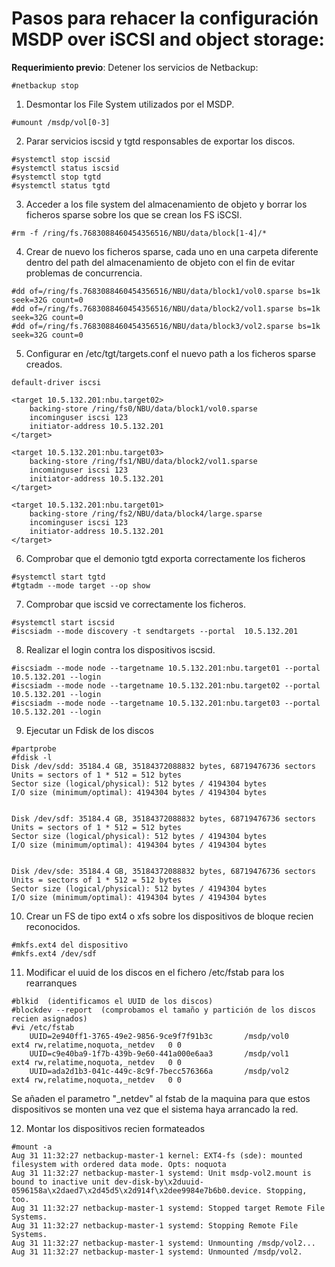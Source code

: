 # Pasos para rehacer la configuración MSDP over iSCSI and object storage:

**Requerimiento previo**: Detener los servicios de Netbackup:
```
#netbackup stop
```

1) Desmontar los File System utilizados por el MSDP.
```
#umount /msdp/vol[0-3]
```
2) Parar servicios iscsid y tgtd responsables de exportar los discos.
```
#systemctl stop iscsid
#systemctl status iscsid
#systemctl stop tgtd
#systemctl status tgtd
```
3) Acceder a los file system del almacenamiento de objeto y borrar los ficheros sparse sobre los que se crean los FS iSCSI.
```
#rm -f /ring/fs.7683088460454356516/NBU/data/block[1-4]/*
```
4) Crear de nuevo los ficheros sparse, cada uno en una carpeta diferente dentro del path del almacenamiento de objeto con el fin de evitar problemas de concurrencia.
```
#dd of=/ring/fs.7683088460454356516/NBU/data/block1/vol0.sparse bs=1k seek=32G count=0
#dd of=/ring/fs.7683088460454356516/NBU/data/block2/vol1.sparse bs=1k seek=32G count=0
#dd of=/ring/fs.7683088460454356516/NBU/data/block3/vol2.sparse bs=1k seek=32G count=0
```
5) Configurar en /etc/tgt/targets.conf el nuevo path a los ficheros sparse creados.
```
default-driver iscsi

<target 10.5.132.201:nbu.target02>
    backing-store /ring/fs0/NBU/data/block1/vol0.sparse
    incominguser iscsi 123
    initiator-address 10.5.132.201
</target>

<target 10.5.132.201:nbu.target03>
    backing-store /ring/fs1/NBU/data/block2/vol1.sparse
    incominguser iscsi 123
    initiator-address 10.5.132.201
</target>

<target 10.5.132.201:nbu.target01>
    backing-store /ring/fs2/NBU/data/block4/large.sparse
    incominguser iscsi 123
    initiator-address 10.5.132.201
</target>
```
6) Comprobar que el demonio tgtd exporta correctamente los ficheros
```
#systemctl start tgtd
#tgtadm --mode target --op show
```
7) Comprobar que iscsid ve correctamente los ficheros.
```
#systemctl start iscsid
#iscsiadm --mode discovery -t sendtargets --portal  10.5.132.201
```
8) Realizar el login contra los dispositivos iscsid.
```
#iscsiadm --mode node --targetname 10.5.132.201:nbu.target01 --portal 10.5.132.201 --login
#iscsiadm --mode node --targetname 10.5.132.201:nbu.target02 --portal 10.5.132.201 --login
#iscsiadm --mode node --targetname 10.5.132.201:nbu.target03 --portal 10.5.132.201 --login
```
9) Ejecutar un Fdisk de los discos
```
#partprobe
#fdisk -l
Disk /dev/sdd: 35184.4 GB, 35184372088832 bytes, 68719476736 sectors
Units = sectors of 1 * 512 = 512 bytes
Sector size (logical/physical): 512 bytes / 4194304 bytes
I/O size (minimum/optimal): 4194304 bytes / 4194304 bytes


Disk /dev/sdf: 35184.4 GB, 35184372088832 bytes, 68719476736 sectors
Units = sectors of 1 * 512 = 512 bytes
Sector size (logical/physical): 512 bytes / 4194304 bytes
I/O size (minimum/optimal): 4194304 bytes / 4194304 bytes


Disk /dev/sde: 35184.4 GB, 35184372088832 bytes, 68719476736 sectors
Units = sectors of 1 * 512 = 512 bytes
Sector size (logical/physical): 512 bytes / 4194304 bytes
I/O size (minimum/optimal): 4194304 bytes / 4194304 bytes
```
10) Crear un FS de tipo ext4 o xfs sobre los dispositivos de bloque recien reconocidos.
```
#mkfs.ext4 del dispositivo
#mkfs.ext4 /dev/sdf
```
11) Modificar el uuid de los discos en el fichero /etc/fstab para los rearranques
```
#blkid  (identificamos el UUID de los discos)
#blockdev --report  (comprobamos el tamaño y partición de los discos recien asignados)
#vi /etc/fstab
    UUID=2e940ff1-3765-49e2-9856-9ce9f7f91b3c       /msdp/vol0      ext4 rw,relatime,noquota,_netdev   0 0
    UUID=c9e40ba9-1f7b-439b-9e60-441a000e6aa3       /msdp/vol1      ext4 rw,relatime,noquota,_netdev   0 0
    UUID=ada2d1b3-041c-449c-8c9f-7becc576366a       /msdp/vol2      ext4 rw,relatime,noquota,_netdev   0 0
```
Se añaden el parametro "\_netdev" al fstab de la maquina para que estos dispositivos se monten una vez que el sistema haya arrancado la red.

12) Montar los dispositivos recien formateados
```
#mount -a
Aug 31 11:32:27 netbackup-master-1 kernel: EXT4-fs (sde): mounted filesystem with ordered data mode. Opts: noquota
Aug 31 11:32:27 netbackup-master-1 systemd: Unit msdp-vol2.mount is bound to inactive unit dev-disk-by\x2duuid-0596158a\x2daed7\x2d45d5\x2d914f\x2dee9984e7b6b0.device. Stopping, too.
Aug 31 11:32:27 netbackup-master-1 systemd: Stopped target Remote File Systems.
Aug 31 11:32:27 netbackup-master-1 systemd: Stopping Remote File Systems.
Aug 31 11:32:27 netbackup-master-1 systemd: Unmounting /msdp/vol2...
Aug 31 11:32:27 netbackup-master-1 systemd: Unmounted /msdp/vol2.
```
